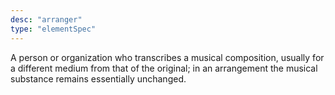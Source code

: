 ```yaml
---
desc: "arranger"
type: "elementSpec"
---
```


A person or organization who transcribes a musical composition, usually for a different
medium from that of the original; in an arrangement the musical substance remains
essentially unchanged.